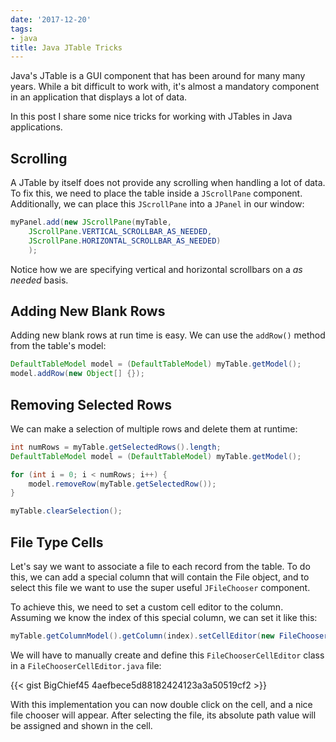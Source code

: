 ```yaml
---
date: '2017-12-20'
tags:
- java
title: Java JTable Tricks
---
```


Java's JTable is a GUI component that has been around for many many years. While a bit difficult to work with, it's almost a mandatory component in an application that displays a lot of data.

In this post I share some nice tricks for working with JTables in Java applications.

## Scrolling

A JTable by itself does not provide any scrolling when handling a lot of data. To fix this, we need to place the table inside a `JScrollPane` component. Additionally, we can place this `JScrollPane` into a `JPanel` in our window:

```java
myPanel.add(new JScrollPane(myTable,
    JScrollPane.VERTICAL_SCROLLBAR_AS_NEEDED,
    JScrollPane.HORIZONTAL_SCROLLBAR_AS_NEEDED)
    );
```

<!--more-->

Notice how we are specifying vertical and horizontal scrollbars on a _as needed_ basis.

## Adding New Blank Rows

Adding new blank rows at run time is easy. We can use the `addRow()` method from the table's model:

```java
DefaultTableModel model = (DefaultTableModel) myTable.getModel();
model.addRow(new Object[] {});
```

## Removing Selected Rows

We can make a selection of multiple rows and delete them at runtime:

```java
int numRows = myTable.getSelectedRows().length;
DefaultTableModel model = (DefaultTableModel) myTable.getModel();

for (int i = 0; i < numRows; i++) {
    model.removeRow(myTable.getSelectedRow());
}

myTable.clearSelection();
```

## File Type Cells

Let's say we want to associate a file to each record from the table. To do this, we can add a special column that will contain the File object, and to select this file we want to use the super useful `JFileChooser` component.

To achieve this, we need to set a custom cell editor to the column. Assuming we know the index of this special column, we can set it like this:

```java
myTable.getColumnModel().getColumn(index).setCellEditor(new FileChooserCellEditor());
```

We will have to manually create and define this `FileChooserCellEditor` class in a `FileChooserCellEditor.java` file:

{{< gist BigChief45 4aefbece5d88182424123a3a50519cf2 >}}

With this implementation you can now double click on the cell, and a nice file chooser will appear. After selecting the file, its absolute path value will be assigned and shown in the cell.